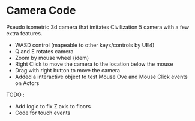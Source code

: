 Camera Code
===========

Pseudo isometric 3d camera that imitates Civilization 5 camera with a few extra features.

* WASD control (mapeable to other keys/controls by UE4)
* Q and E rotates camera
* Zoom by mouse wheel (idem)
* Right Click to move the camera to the location below the mouse
* Drag with right button to move the camera
* Added a interactive object to test Mouse Ove and Mouse Click events on Actors

TODO :

* Add logic to fix Z axis to floors
* Code for touch events

